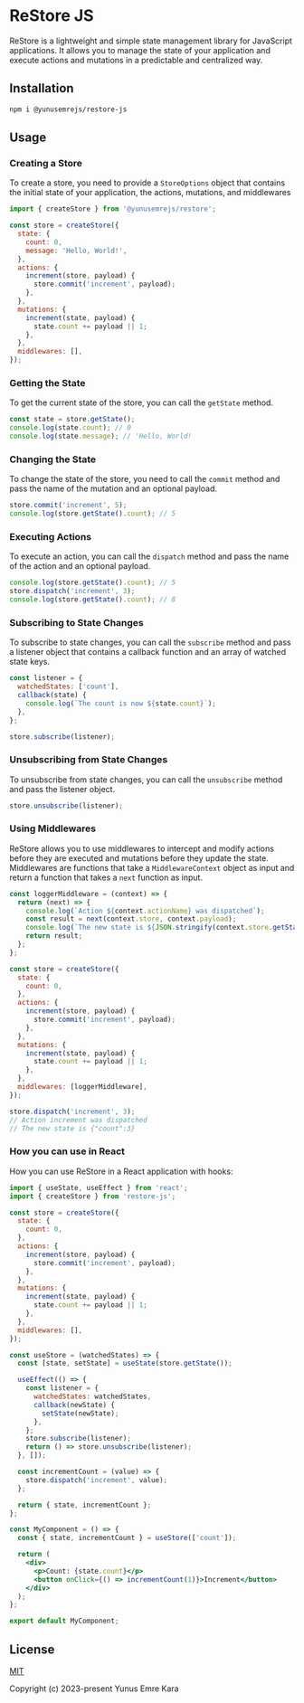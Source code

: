 # ReStore JS
ReStore is a lightweight and simple state management library for JavaScript applications. It allows you to manage the state of your application and execute actions and mutations in a predictable and centralized way.

## Installation

```bash
npm i @yunusemrejs/restore-js
```
## Usage

### Creating a Store
To create a store, you need to provide a `StoreOptions` object that contains the initial state of your application, the actions, mutations, and middlewares

```js
import { createStore } from '@yunusemrejs/restore';

const store = createStore({
  state: {
    count: 0,
    message: 'Hello, World!',
  },
  actions: {
    increment(store, payload) {
      store.commit('increment', payload);
    },
  },
  mutations: {
    increment(state, payload) {
      state.count += payload || 1;
    },
  },
  middlewares: [],
});
```
### Getting the State

To get the current state of the store, you can call the `getState` method.

```js
const state = store.getState();
console.log(state.count); // 0
console.log(state.message); // 'Hello, World!
```

### Changing the State

To change the state of the store, you need to call the `commit` method and pass the name of the mutation and an optional payload.
```js
store.commit('increment', 5);
console.log(store.getState().count); // 5
```

### Executing Actions

To execute an action, you can call the `dispatch` method and pass the name of the action and an optional payload.
```js
console.log(store.getState().count); // 5
store.dispatch('increment', 3);
console.log(store.getState().count); // 8
```

### Subscribing to State Changes

To subscribe to state changes, you can call the `subscribe` method and pass a listener object that contains a callback function and an array of watched state keys.

```js
const listener = {
  watchedStates: ['count'],
  callback(state) {
    console.log(`The count is now ${state.count}`);
  },
};

store.subscribe(listener);
```

### Unsubscribing from State Changes

To unsubscribe from state changes, you can call the `unsubscribe` method and pass the listener object.

```js
store.unsubscribe(listener);
```
### Using Middlewares

ReStore allows you to use middlewares to intercept and modify actions before they are executed and mutations before they update the state. Middlewares are functions that take a `MiddlewareContext` object as input and return a function that takes a `next` function as input.

```js
const loggerMiddleware = (context) => {
  return (next) => {
    console.log(`Action ${context.actionName} was dispatched`);
    const result = next(context.store, context.payload);
    console.log(`The new state is ${JSON.stringify(context.store.getState())}`);
    return result;
  };
};

const store = createStore({
  state: {
    count: 0,
  },
  actions: {
    increment(store, payload) {
      store.commit('increment', payload);
    },
  },
  mutations: {
    increment(state, payload) {
      state.count += payload || 1;
    },
  },
  middlewares: [loggerMiddleware],
});

store.dispatch('increment', 3);
// Action increment was dispatched
// The new state is {"count":3}
```
### How you can use in React
How you can use ReStore in a React application with hooks:
```jsx
import { useState, useEffect } from 'react';
import { createStore } from 'restore-js';

const store = createStore({
  state: {
    count: 0,
  },
  actions: {
    increment(store, payload) {
      store.commit('increment', payload);
    },
  },
  mutations: {
    increment(state, payload) {
      state.count += payload || 1;
    },
  },
  middlewares: [],
});

const useStore = (watchedStates) => {
  const [state, setState] = useState(store.getState());

  useEffect(() => {
    const listener = {
      watchedStates: watchedStates,
      callback(newState) {
        setState(newState);
      },
    };
    store.subscribe(listener);
    return () => store.unsubscribe(listener);
  }, []);

  const incrementCount = (value) => {
    store.dispatch('increment', value);
  };

  return { state, incrementCount };
};

const MyComponent = () => {
  const { state, incrementCount } = useStore(['count']);

  return (
    <div>
      <p>Count: {state.count}</p>
      <button onClick={() => incrementCount(1)}>Increment</button>
    </div>
  );
};

export default MyComponent;
```

## License
[MIT](http://opensource.org/licenses/MIT)

Copyright (c) 2023-present Yunus Emre Kara
